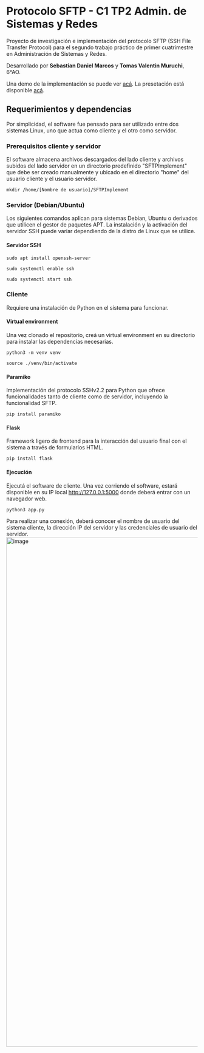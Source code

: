 # Protocolo SFTP - C1 TP2 Admin. de Sistemas y Redes
Proyecto de investigación e implementación del protocolo SFTP (SSH File Transfer Protocol) para el segundo trabajo práctico de primer cuatrimestre en Administración de Sistemas y Redes.

Desarrollado por **Sebastian Daniel Marcos** y **Tomas Valentin Muruchi**, 6°AO.

Una demo de la implementación se puede ver [acá](https://drive.google.com/file/d/1ZdbkGGUDQnIWaGJ7soSX7IJJZhtFUgG7/view?usp=sharing).
La presetación está disponible [acá](https://www.canva.com/design/DAGo9Es6wiM/Ja8L6QmkRTivWsXyJ-o_Ig/edit?utm_content=DAGo9Es6wiM&utm_campaign=designshare&utm_medium=link2&utm_source=sharebutton).
## Requerimientos y dependencias
Por simplicidad, el software fue pensado para ser utilizado entre dos sistemas Linux, uno que actua como cliente y el otro como servidor.
### Prerequisitos cliente y servidor
El software almacena archivos descargados del lado cliente y archivos subidos del lado servidor en un directorio predefinido "SFTPImplement" que debe ser creado manualmente y ubicado en el directorio "home" del usuario cliente y el usuario servidor.
```
mkdir /home/[Nombre de usuario]/SFTPImplement
```
### Servidor (Debian/Ubuntu)
Los siguientes comandos aplican para sistemas Debian, Ubuntu o derivados que utilicen el gestor de paquetes APT. La instalación y la activación del servidor SSH puede variar dependiendo de la distro de Linux que se utilice.
#### Servidor SSH
```
sudo apt install openssh-server
```
```
sudo systemctl enable ssh
```
```
sudo systemctl start ssh
```
### Cliente
Requiere una instalación de Python en el sistema para funcionar.
#### Virtual environment
Una vez clonado el repositorio, creá un virtual environment en su directorio para instalar las dependencias necesarias.
```
python3 -m venv venv
```
```
source ./venv/bin/activate
```
#### Paramiko
Implementación del protocolo SSHv2.2 para Python que ofrece funcionalidades tanto de cliente como de servidor, incluyendo la funcionalidad SFTP.
```
pip install paramiko
```
#### Flask
Framework ligero de frontend para la interacción del usuario final con el sistema a través de formularios HTML.
```
pip install flask
```
#### Ejecución
Ejecutá el software de cliente. Una vez corriendo el software, estará disponible en su IP local http://127.0.0.1:5000 donde deberá entrar con un navegador web.
```
python3 app.py
```
Para realizar una conexión, deberá conocer el nombre de usuario del sistema cliente, la dirección IP del servidor y las credenciales de usuario del servidor.
<img width="1343" alt="image" src="https://github.com/user-attachments/assets/b80c5b06-5f3c-4efb-8fbd-d39a20c1aced" />

